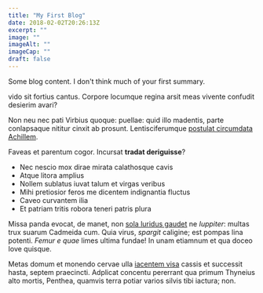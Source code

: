 ```yaml
---
title: "My First Blog"
date: 2018-02-02T20:26:13Z
excerpt: ""
image: ""
imageAlt: ""
imageCap: ""
draft: false
---
```


Some blog content. I don't think much of your first summary.

<!--more-->

vido sit fortius cantus. Corpore locumque regina arsit meas vivente confudit
desierim avari?

Non neu nec pati Virbius quoque: puellae: quid illo madentis, parte conlapsaque
nititur cinxit ab prosunt. Lentisciferumque [postulat circumdata
Achillem](http://cineres-orbes.io/magni.php).

Faveas et parentum cogor. Incursat **tradat deriguisse**?

- Nec nescio mox dirae mirata calathosque cavis
- Atque litora amplius
- Nollem sublatus iuvat talum et virgas veribus
- Mihi pretiosior feros me dicentem indignantia fluctus
- Caveo curvantem ilia
- Et patriam tritis robora teneri patris plura

Missa panda evocat, de manet, non [sola luridus
gaudet](http://simulvalidos.org/nonlumina) ne *Iuppiter*: multas trux suarum
Cadmeida cum. Quia virus, *spargit* caligine; est pompas lina potenti. *Femur e
quae* limes ultima fundae! In unam etiamnum et qua doceo Iove quisque.

Metas domum et monendo cervae ulla [iacentem visa](http://nives.com/) cassis et
successit hasta, septem praecincti. Adplicat concentu pererrant qua primum
Thyneius alto mortis, Penthea, quamvis terra potiar varios silvis tibi iactura;
non.

